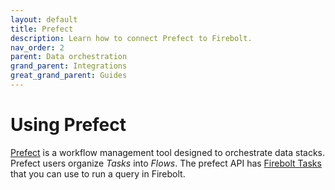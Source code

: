 ```yaml
---
layout: default
title: Prefect
description: Learn how to connect Prefect to Firebolt.
nav_order: 2
parent: Data orchestration
grand_parent: Integrations
great_grand_parent: Guides
---
```


# Using Prefect

[Prefect](https://prefect.io) is a workflow management tool designed to orchestrate data stacks. Prefect users organize *Tasks* into *Flows*. The prefect API has [Firebolt Tasks](https://docs.prefect.io/api/latest/tasks/firebolt.html) that you can use to run a query in Firebolt.
